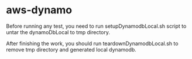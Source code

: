 # aws-dynamo

Before running any test, you need to run setupDynamodbLocal.sh script to untar the dynamoDbLocal to tmp directory.

After finishing the work, you should run teardownDynamodbLocal.sh to remove tmp directory and generated local dynamodb.